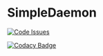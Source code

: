 # SimpleDaemon

[![Code Issues](https://www.quantifiedcode.com/api/v1/project/783b9fed9b084049a721fd322d62738a/badge.svg)](https://www.quantifiedcode.com/app/project/783b9fed9b084049a721fd322d62738a)

[![Codacy Badge](https://api.codacy.com/project/badge/Grade/dd1ed35fdf464e4894a6b3ba18bd29dd)](https://www.codacy.com/app/luigi254/SimpleDaemon)
